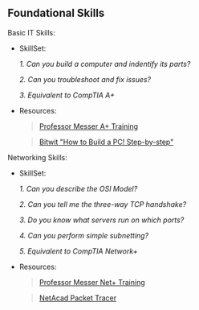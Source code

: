 ## Foundational Skills

Basic IT Skills:

- SkillSet:

  *1. Can you build a computer and indentify its parts?*

  *2. Can you troubleshoot and fix issues?*

  *3. Equivalent to CompTIA A+*

- Resources:

  > [Professor Messer A+ Training](https://www.professormesser.com/free-a-plus-training/220-1001/220-1000-training-course/)

  > [Bitwit "How to Build a PC! Step-by-step"](https://www.youtube.com/watch?v=IhX0fOUYd8Q)

Networking Skills:

- SkillSet:

  *1. Can you describe the OSI Model?*

  *2. Can you tell me the three-way TCP handshake?*

  *3. Do you know what servers run on which ports?*
  
  *4. Can you perform simple subnetting?*
  
  *5. Equivalent to CompTIA Network+*
  
- Resources:

  > [Professor Messer Net+ Training](https://www.professormesser.com/network-plus/n10-007/n10-007-training-course/)

  > [NetAcad Packet Tracer](https://www.netacad.com/courses/packet-tracer)

